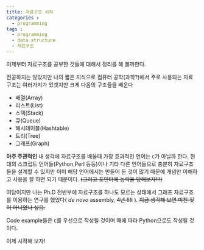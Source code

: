 ```yaml
---
title: 자료구조 시작
categories :
  - programming
tags :
  - programming
  - data structure
  - 자료구조
---
```


이제부터 자료구조를 공부한 것들에 대해서 정리를 해 볼까한다.

전공하지는 않았지만 나의 짧은 지식으로 컴퓨터 공학(과학?)에서 주로 사용되는 자료 구조는 여러가지가 있겟지만 크게 다음의 구조들을 배운다

- 배열(Array)
- 리스트(List)
- 스택(Stack)
- 큐(Queue)
- 해시테이블(Hashtable)
- 트리(Tree)
- 그래프(Graph)

__아주 주관적인__ 내 생각에 자료구조를 배울때 가장 효과적인 언어는 `C`가 아닐까 한다.
현대의 스크립트 언어들(Python,Perl 등등)이나 기타 다른 언어들으로 충분히 자료구조들을 설계할 수 있지만 이미 해당 언어에서는 만들어 둔 것이 많기 때문에 개념만 이해하고 사용을 잘 하면 되기 때문이다. ~~(그리고 포인터에 농락을 당해보자!!!)~~

여담이지만 나는 Ph.D 전반부에 자료구조를 하나도 모르는 상태에서 그래프 자료구조를 이용하는 연구를 했었다( *de novo* assembly, ~~4년 !!!!~~ ).
~~지금 생각해 보면 미친 짓이 아니었나 싶음.~~

Code example들은 `C`를 우선으로 작성될 것이며 때에 따라 Python으로도 작성될 것이다.

이제 시작해 보자!
